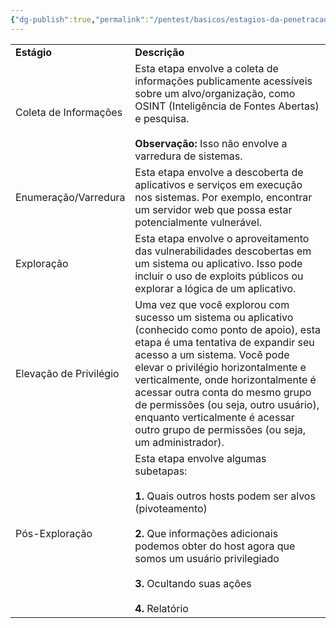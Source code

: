 ```yaml
---
{"dg-publish":true,"permalink":"/pentest/basicos/estagios-da-penetracao/"}
---
```


  


|   |   |
|---|---|
|**Estágio**|**Descrição**|
|Coleta de Informações|Esta etapa envolve a coleta de informações publicamente acessíveis sobre um alvo/organização, como OSINT (Inteligência de Fontes Abertas) e pesquisa.<br><br>**Observação:** Isso não envolve a varredura de sistemas.|
|Enumeração/Varredura|Esta etapa envolve a descoberta de aplicativos e serviços em execução nos sistemas. Por exemplo, encontrar um servidor web que possa estar potencialmente vulnerável.|
|Exploração|Esta etapa envolve o aproveitamento das vulnerabilidades descobertas em um sistema ou aplicativo. Isso pode incluir o uso de exploits públicos ou explorar a lógica de um aplicativo.|
|Elevação de Privilégio|Uma vez que você explorou com sucesso um sistema ou aplicativo (conhecido como ponto de apoio), esta etapa é uma tentativa de expandir seu acesso a um sistema. Você pode elevar o privilégio horizontalmente e verticalmente, onde horizontalmente é acessar outra conta do mesmo grupo de permissões (ou seja, outro usuário), enquanto verticalmente é acessar outro grupo de permissões (ou seja, um administrador).|
|Pós-Exploração|Esta etapa envolve algumas subetapas:  <br><br>**1.** Quais outros hosts podem ser alvos (pivoteamento)<br><br>**2.** Que informações adicionais podemos obter do host agora que somos um usuário privilegiado<br><br>**3.** Ocultando suas ações<br><br>**4.** Relatório|

